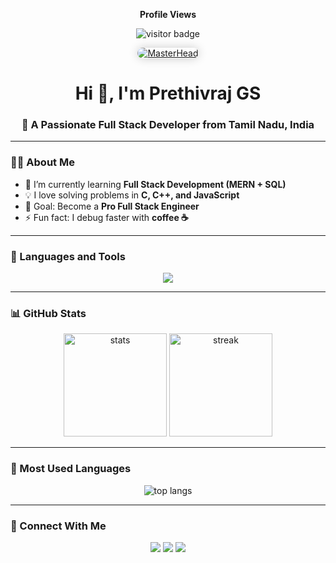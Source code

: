 <!-- Profile Views -->
<p align="center"><b>Profile Views</b></p>
<p align="center">
  <img src="https://profile-counter.glitch.me/PrethivrajGS/count.svg" alt="visitor badge"/>
</p>

<!-- Master Head Image -->
<p align="center">
  <a href="https://github.com/PrethivrajGS">
    <img src="https://i.imgur.com/9ZVZ1Fh.jpg" alt="MasterHead" style="border-radius: 10px; box-shadow: 0px 0px 15px rgba(0,0,0,0.2);" />
  </a>
</p>

<h1 align="center">Hi 👋, I'm Prethivraj GS</h1>
<h3 align="center">🚀 A Passionate Full Stack Developer from Tamil Nadu, India</h3>

---

### 👨‍💻 About Me
- 🌱 I’m currently learning **Full Stack Development (MERN + SQL)**  
- 💡 I love solving problems in **C, C++, and JavaScript**  
- 🎯 Goal: Become a **Pro Full Stack Engineer**  
- ⚡ Fun fact: I debug faster with **coffee ☕**  

---

### 🚀 Languages and Tools
<p align="center"> 
  <img src="https://skillicons.dev/icons?i=html,css,js,react,nodejs,express,mongodb,mysql,cpp,c,git,github,vscode,linux" />
</p>

---

### 📊 GitHub Stats
<p align="center">
  <img src="https://github-readme-stats.vercel.app/api?username=PrethivrajGS&show_icons=true&theme=tokyonight" alt="stats" height="165"/>
  <img src="https://github-readme-streak-stats.herokuapp.com/?user=PrethivrajGS&theme=tokyonight" alt="streak" height="165"/>
</p>

---

### 🌟 Most Used Languages
<p align="center">
  <img src="https://github-readme-stats.vercel.app/api/top-langs/?username=PrethivrajGS&layout=compact&theme=tokyonight" alt="top langs"/>
</p>

---

### 🤝 Connect With Me
<p align="center">
  <a href="https://linkedin.com/in/prethivrajgs" target="_blank"><img src="https://skillicons.dev/icons?i=linkedin" /></a>
  <a href="https://github.com/PrethivrajGS" target="_blank"><img src="https://skillicons.dev/icons?i=github" /></a>
  <a href="mailto:prethivrajgs@gmail.com" target="_blank"><img src="https://skillicons.dev/icons?i=gmail" /></a>
</p>
